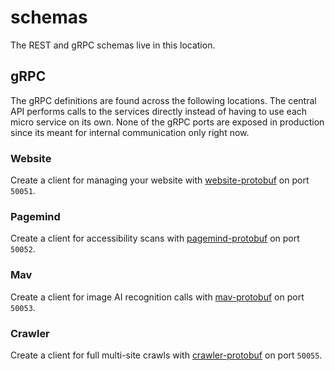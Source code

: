 # schemas

The REST and gRPC schemas live in this location.

## gRPC

The gRPC definitions are found across the following locations. The central API performs calls to the services directly instead of having to use each micro service on its own.
None of the gRPC ports are exposed in production since its meant for internal communication only right now.

### Website

Create a client for managing your website with [website-protobuf](./website.proto) on port `50051`.

### Pagemind

Create a client for accessibility scans with [pagemind-protobuf](./pagemind.proto) on port `50052`.

### Mav

Create a client for image AI recognition calls with [mav-protobuf](./mav.proto) on port `50053`.

### Crawler

Create a client for full multi-site crawls with [crawler-protobuf](./crawler.proto) on port `50055`.

